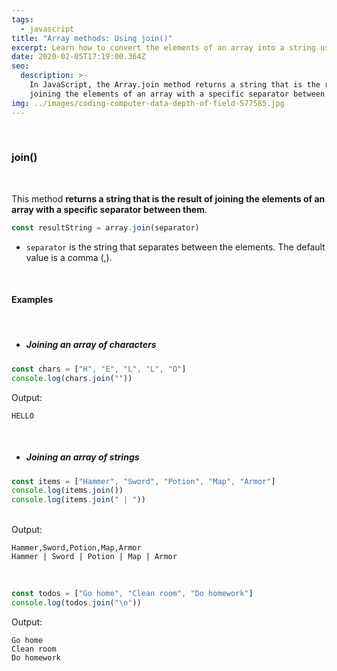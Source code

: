 ```yaml
---
tags:
  - javascript
title: "Array methods: Using join()"
excerpt: Learn how to convert the elements of an array into a string using join().
date: 2020-02-05T17:19:00.364Z
seo:
  description: >-
    In JavaScript, the Array.join method returns a string that is the result of
    joining the elements of an array with a specific separator between them.
img: ../images/coding-computer-data-depth-of-field-577585.jpg
---
```


<br>

### **join()**

<br>

This method **returns a string that is the result of joining the elements of an array with a specific separator between them**.

```javascript
const resultString = array.join(separator)
```

- `separator` is the string that separates between the elements. The default value is a comma (,).

<br>

#### Examples

<br>

- ##### Joining an array of characters

```javascript
const chars = ["H", "E", "L", "L", "O"]
console.log(chars.join(""))
```

Output:

```
HELLO
```

<br>

- ##### Joining an array of strings

```javascript
const items = ["Hammer", "Sword", "Potion", "Map", "Armor"]
console.log(items.join())
console.log(items.join(" | "))
```

<br>
Output:

```
Hammer,Sword,Potion,Map,Armor
Hammer | Sword | Potion | Map | Armor
```

<br>

```javascript
const todos = ["Go home", "Clean room", "Do homework"]
console.log(todos.join("\n"))
```

Output:

```
Go home
Clean room
Do homework
```
